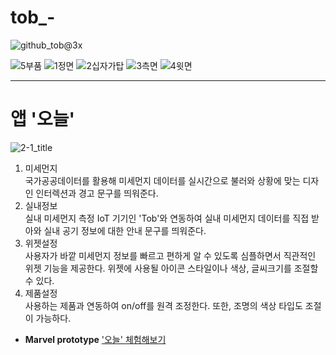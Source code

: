 # tob_-

![github_tob@3x](https://user-images.githubusercontent.com/42813286/59561232-c5b4e800-9058-11e9-8977-f2f85cf1071e.png)

![5부품](https://user-images.githubusercontent.com/42813286/59561567-09a9ec00-905d-11e9-8f66-dd32903b661b.jpg)
![1정면](https://user-images.githubusercontent.com/42813286/59561626-863cca80-905d-11e9-8023-bb90d83c58c0.jpg)
![2십자가탑](https://user-images.githubusercontent.com/42813286/59561600-51c90e80-905d-11e9-906a-3ead382923e5.jpg)
![3측면](https://user-images.githubusercontent.com/42813286/59561634-9b195e00-905d-11e9-9367-7aff030f07c3.jpg)
![4윗면](https://user-images.githubusercontent.com/42813286/59561646-a8cee380-905d-11e9-9bbe-283de714273f.jpg)



-------------------------------------
# 앱 '오늘'

![2-1_title](https://user-images.githubusercontent.com/42813286/59560988-3eb24080-9055-11e9-9481-c931f27a93a6.png)

1. 미세먼지      
  국가공공데이터를 활용해 미세먼지 데이터를 실시간으로 불러와 상황에 맞는 디자인 인터렉션과 경고 문구를 띄워준다.
2. 실내정보  
  실내 미세먼지 측정 IoT 기기인 'Tob'와 연동하여 실내 미세먼지 데이터를 직접 받아와 실내 공기 정보에 대한 안내 문구를 띄워준다.
3. 위젯설정      
   사용자가 바깥 미세먼지 정보를 빠르고 편하게 알 수 있도록 심플하면서 직관적인 위젯 기능을 제공한다. 위젯에 사용될 아이콘 스타일이나 색상, 글씨크기를 조절할 수 있다.
4. 제품설정      
  사용하는 제품과 연동하여 on/off를 원격 조정한다. 또한, 조명의 색상 타입도 조절이 가능하다.

* __Marvel prototype__
['오늘' 체험해보기](https://marvelapp.com/5hh4jj6 'marvelapp')


